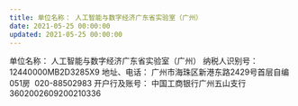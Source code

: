 ```yaml
---
title: 单位名称： 人工智能与数字经济广东省实验室（广州）
date: 2021-05-25 00:00:00
updated: 2021-05-25 00:00:00
---
```


单位名称： 人工智能与数字经济广东省实验室（广州）
纳税人识别号： 12440000MB2D3285X9
地址、电话： 广州市海珠区新港东路2429号首层自编051房  020-88502983
开户行及账号： 中国工商银行广州五山支行3602002609200210336

